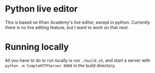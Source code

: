 # Python live editor
This is based on Khan Academy's live editor, except in python. Currently there is no live editing feature, but I want to work on that next.

# Running locally
All you have to do to run locally is run `./build.sh`, and start a server with `python -m SimpleHTTPServer 8080` in the build directory.